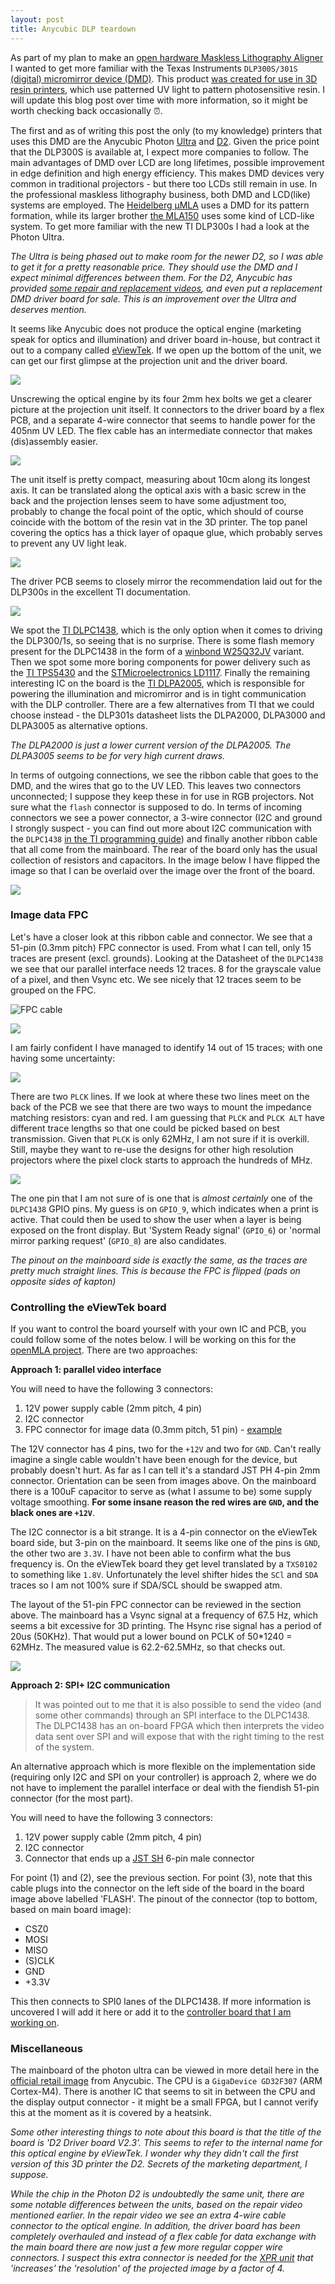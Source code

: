 ```yaml
---
layout: post
title: Anycubic DLP teardown
---
```


As part of my plan to make an [open hardware Maskless Lithography Aligner](https://github.com/openMLA) I wanted to get more familiar with the Texas Instruments `DLP300S/301S` [(digital) micromirror device (DMD)](https://www.ti.com/product/DLP300S). This product [was created for use in 3D resin printers](https://e2e.ti.com/blogs_/b/enlightened/posts/3-key-design-decisions-for-any-dlp-3d-printer-design), which use patterned UV light to pattern photosensitive resin. I will update this blog post over time with more information, so it might be worth checking back occasionally ⏰.

The first and as of writing this post the only (to my knowledge) printers that uses this DMD are the Anycubic Photon [Ultra](https://www.anycubic.com/pages/anycubic-photon-ultra) and [D2](https://www.anycubic.com/collections/dlp-3d-printer/products/photon-d2-dlp-3d-printer). Given the price point that the DLP300S is available at, I expect more companies to follow. The main advantages of DMD over LCD are long lifetimes, possible improvement in edge definition and high energy efficiency. This makes DMD devices very common in traditional projectors - but there too LCDs still remain in use. In the professional maskless lithography business, both DMD and LCD(like)  systems are employed. The [Heidelberg μMLA](https://heidelberg-instruments.com/product/%CE%BCmla/) uses a DMD for its pattern formation, while its larger brother [the MLA150](https://heidelberg-instruments.com/product/mla150) uses some kind of LCD-like system. To get more familiar with the new TI DLP300s I had a look at the Photon Ultra.

*The Ultra is being phased out to make room for the newer D2, so I was able to get it for a pretty reasonable price. They should use the DMD and I expect minimal differences between them. For the D2, Anycubic has provided [some repair and replacement videos](https://www.youtube.com/watch?v=Aqb49YHgN8w), and even put a replacement DMD driver board for sale. This is an improvement over the Ultra and deserves mention.*

It seems like Anycubic does not produce the optical engine (marketing speak for optics and illumination) and driver board in-house, but contract it out to a company called [eViewTek](http://www.eviewtek.com/en/). If we open up the bottom of the unit, we can get our first glimpse at the projection unit and the driver board.

![](../assets/photon-ultra/first_look.JPG)

Unscrewing the optical engine by its four 2mm hex bolts we get a clearer picture at the projection unit itself. It connectors to the driver board by a flex PCB, and a separate 4-wire connector that seems to handle power for the 405nm UV LED. The flex cable has an intermediate connector that makes (dis)assembly easier.

![](../assets/photon-ultra/optical_engine.jpg)

The unit itself is pretty compact, measuring about 10cm along its longest axis. It can be translated along the optical axis with a basic screw in the back and the projection lenses seem to have some adjustment too, probably to change the focal point of the optic, which should of course coincide with the bottom of the resin vat in the 3D printer. The top panel covering the optics has a thick layer of opaque glue, which probably serves to prevent any UV light leak.

![](../assets/photon-ultra/proejctor_size.JPG)

The driver PCB seems to closely mirror the recommendation laid out for the DLP300s in the excellent TI documentation. 

![](../assets/photon-ultra/board_front.jpg)

We spot the [TI DLPC1438](https://www.ti.com/product/DLPC1438), which is the only option when it comes to driving the DLP300/1s, so seeing that is no surprise. There is some flash memory present for the DLPC1438 in the form of a [winbond W25Q32JV](https://nl.mouser.com/datasheet/2/949/w25q32jv_revg_03272018_plus-1489806.pdf) variant. Then we spot some more boring components for power delivery such as the [TI TPS5430](https://www.ti.com/product/TPS5430) and the [STMicroelectronics LD1117](https://www.st.com/resource/en/datasheet/ld1117.pdf). Finally the remaining interesting IC on the board is the [TI DLPA2005](https://www.ti.com/product/DLPA2005), which is responsible for powering the illumination and micromirror and is in tight communication with the DLP controller. There are a few alternatives from TI that we could choose instead - the DLP301s datasheet lists the DLPA2000, DLPA3000 and DLPA3005 as alternative options.

*The DLPA2000 is just a lower current version of the DLPA2005. The DLPA3005 seems to be for very high current draws.*

In terms of outgoing connections, we see the ribbon cable that goes to the DMD, and the wires that go to the UV LED. This leaves two connectors unconnected; I suppose they keep these in for use in RGB projectors. Not sure what the `flash` connector is supposed to do. In terms of incoming connectors we see a power connector, a 3-wire connector (I2C and ground I strongly suspect - you can find out more about I2C communication with the `DLPC1438` [in the TI programming guide](https://www.ti.com/lit/ug/dlpu111/dlpu111.pdf?ts=1678723656711&ref_url=https%253A%252F%252Fwww.ti.com%252Fproduct%252FDLPC1438)) and finally another ribbon cable that all come from the mainboard. The rear of the board only has the usual collection of resistors and capacitors. In the image below I have flipped the image so that I can be overlaid over the image over the front of the board.

![](../assets/photon-ultra/board_side_by_side.jpg)

### Image data FPC 

Let's have a closer look at this ribbon cable and connector. We see that a 51-pin (0.3mm pitch) FPC connector is used. From what I can tell, only 15 traces are present (excl. grounds). Looking at the Datasheet of the `DLPC1438` we see that our parallel interface needs 12 traces. 8 for the grayscale value of a pixel, and then Vsync etc. We see nicely that 12 traces seem to be grouped on the FPC.   

![FPC cable](../assets/photon-ultra/FPC_mainboard.jpg)

![](../assets/photon-ultra/parallel_connector.JPG)

I am fairly confident I have managed to identify 14 out of 15 traces; with one having some uncertainty:

![](../assets/photon-ultra/FLEX_CABLE_PINOUT.jpg)

There are two `PLCK` lines. If we look at where these two lines meet on the back of the PCB we see that there are two ways to mount the impedance matching resistors: cyan and red. I am guessing that `PLCK` and `PLCK ALT` have different trace lengths so that one could be picked based on best transmission. Given that `PLCK` is only 62MHz, I am not sure if it is overkill. Still, maybe they want to re-use the designs for other high resolution projectors where the pixel clock starts to approach the hundreds of MHz.

![](../assets/photon-ultra/PCLK.jpg)

The one pin that I am not sure of is one that is *almost certainly* one of the `DLPC1438` GPIO pins. My guess is on `GPIO_9`, which indicates when a print is active. That could then be used to show the user when a layer is being exposed on the front display. But 'System Ready signal' (`GPIO_6`) or 'normal mirror parking request' (`GPIO_8`) are also candidates.

*The pinout on the mainboard side is exactly the same, as the traces are pretty much straight lines. This is because the FPC is flipped (pads on opposite sides of kapton)*

### Controlling the eViewTek board

If you want to control the board yourself with your own IC and PCB, you could follow some of the notes below. I will be working on this for the [openMLA project](https://github.com/openMLA/). There are two approaches:

**Approach 1: parallel video interface**

You will need to have the following 3 connectors:

1. 12V power supply cable (2mm pitch, 4 pin)
2. I2C connector
3. FPC connector for image data (0.3mm pitch, 51 pin) - [example](https://www.digikey.nl/nl/products/detail/hirose-electric-co-ltd/FH35C-51S-0-3SHW-99/4866468)

The 12V connector has 4 pins, two for the `+12V` and two for `GND`. Can't really imagine a single cable wouldn't have been enough for the device, but probably doesn't hurt. As far as I can tell it's a standard JST PH 4-pin 2mm connector. Orientation can be seen from images above. On the mainboard there is a 100uF capacitor to serve as (what I assume to be) some supply voltage smoothing.  **For some insane reason the red wires are `GND`, and the black ones are `+12V`**.

The I2C connector is a bit strange. It is a 4-pin connector on the eViewTek board side, but 3-pin on the mainboard. It seems like one of the pins is `GND`, the other two are `3.3V`. I have not been able to confirm what the bus frequency is. On the eViewTek board they get level translated by a `TXS0102` to something like `1.8V`.  Unfortunately the level shifter hides the `SCl` and `SDA` traces so I am not 100% sure if SDA/SCL should be swapped atm.

The layout of the 51-pin FPC connector can be reviewed in the section above. The mainboard has a Vsync signal at a frequency of 67.5 Hz, which seems a bit excessive for 3D printing. The Hsync rise signal has a period of 20us (50KHz). That would put a lower bound on PCLK of 50*1240 = 62MHz. The measured value is 62.2-62.5MHz, so that checks out.

![](../assets/photon-ultra/connectors.jpg)

**Approach 2: SPI+ I2C communication**

> It was pointed out to me that it is also possible to send the video (and some other commands) through an SPI interface to the DLPC1438. The DLPC1438 has an on-board FPGA which then interprets the video data sent over SPI and will expose that with the right timing to the rest of the system. 

An alternative approach which is more flexible on the implementation side (requiring only I2C and SPI on your controller) is approach 2, where we do not have to implement the parallel interface or deal with the fiendish 51-pin connector (for the most part).

You will need to have the following 3 connectors:

1. 12V power supply cable (2mm pitch, 4 pin)
2. I2C connector
3. Connector that ends up a [JST SH](https://www.jst.co.uk/productSeries.php?pid=93&cat=30) 6-pin male connector

For point (1) and (2), see the previous section. For point (3), note that this cable plugs into the connector on the left side of the board in the board image above labelled 'FLASH'. The pinout of the connector (top to bottom, based on main board image):

* CSZ0
* MOSI 
* MISO
* (S)CLK
* GND
* +3.3V

This then connects to SPI0 lanes of the DLPC1438. If more information is uncovered I will add it here or add it to the [controller board that I am working on](https://github.com/openMLA/photon-ultra-controller/).

### Miscellaneous

The mainboard of the photon ultra can be viewed in more detail here in the [official retail image](../assets/photon-ultra/anycubic_ultra_mainboard.webp) from Anycubic. The CPU is a `GigaDevice GD32F307` (ARM Cortex-M4). There is another IC that seems to sit in between the CPU and the display output connector - it might be a small FPGA, but I cannot verify this at the moment as it is covered by a heatsink.

*Some other interesting things to note about this board is that the title of the board is 'D2 Driver board V2.3'. This seems to refer to the internal name for this optical engine by eViewTek. I wonder why they didn't call the first version of this 3D printer the D2. Secrets of the marketing department, I suppose.*

*While the chip in the Photon D2 is undoubtedly the same unit, there are some notable differences between the units, based on the repair video mentioned earlier. In the repair video we see an extra 4-wire cable connector to the optical engine. In addition, the driver board has been completely overhauled and instead of a flex cable for data exchange with the main board there are now just a few more regular copper wire connectors. I suspect this extra connector is needed for the [XPR unit](https://www.projectorjunkies.com/4k-dlp-projectors-is-it-real-4k-xpr-technology-explanation/) that 'increases' the 'resolution'  of the projected image by a factor of 4.*

